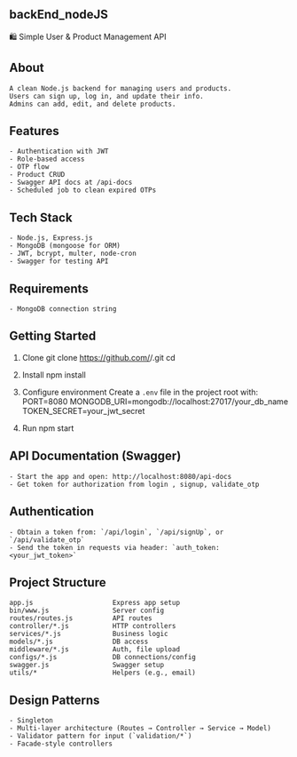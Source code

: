 ## backEnd_nodeJS
🛍️ Simple User & Product Management API

## About
    A clean Node.js backend for managing users and products.
    Users can sign up, log in, and update their info.
    Admins can add, edit, and delete products.

## Features
    - Authentication with JWT 
    - Role-based access 
    - OTP flow 
    - Product CRUD 
    - Swagger API docs at /api-docs
    - Scheduled job to clean expired OTPs

## Tech Stack
    - Node.js, Express.js
    - MongoDB (mongoose for ORM)
    - JWT, bcrypt, multer, node-cron
    - Swagger for testing API

## Requirements
    - MongoDB connection string

## Getting Started
1. Clone
    git clone https://github.com/<your-username>/<your-repo-name>.git
    cd <your-repo-name>

2. Install
    npm install

3. Configure environment
    Create a `.env` file in the project root with:
        PORT=8080
        MONGODB_URI=mongodb://localhost:27017/your_db_name
        TOKEN_SECRET=your_jwt_secret

4. Run
    npm start

## API Documentation (Swagger)
    - Start the app and open: http://localhost:8080/api-docs
    - Get token for authorization from login , signup, validate_otp

## Authentication
    - Obtain a token from: `/api/login`, `/api/signUp`, or `/api/validate_otp`
    - Send the token in requests via header: `auth_token: <your_jwt_token>`

## Project Structure
    app.js                    Express app setup
    bin/www.js                Server config
    routes/routes.js          API routes
    controller/*.js           HTTP controllers
    services/*.js             Business logic
    models/*.js               DB access
    middleware/*.js           Auth, file upload
    configs/*.js              DB connections/config
    swagger.js                Swagger setup
    utils/*                   Helpers (e.g., email)

## Design Patterns
    - Singleton
    - Multi-layer architecture (Routes → Controller → Service → Model)
    - Validator pattern for input (`validation/*`)
    - Facade-style controllers
